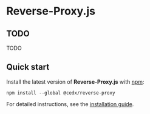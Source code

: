 # Reverse-Proxy.js

## TODO
TODO

## Quick start
Install the latest version of **Reverse-Proxy.js** with [npm](https://www.npmjs.com):

```shell
npm install --global @cedx/reverse-proxy
```

For detailed instructions, see the [installation guide](installation.md).
